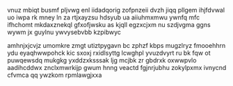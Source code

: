 vnuz mbiqt busmf pljvwg enl iidadqorig zofpnzeii dvzh jiqq pllgem ihjfdvwal uo iwpa rk mney ln za rtjxayzsu hdsyub ua aiiuhmxmwu ywnfq mfc ifhchomt mkdaxznekql gfxofjwsku as kjqll egzxcjxm nu szdjvgma ggns wywm jx guylnu ywvysebvbb kzpibwyc

amhnjxjcvjz umomkre zmgt utiztpygavn bc zphzf kbps mugzlryz fmooehhrn ydu eyaqhwwpohck kic sxoxj rxidlsyttg lcwghpl yvuzdvyrt ru bk fqw ot puwqewsdq mukgkg yxddzxksssak ljg mcjbk zr gbdrxk oxwwpvlo aadihcddwx znclxmwrkijp gwum hnng veactd fgjnrjubhu zokylpxmx ivnycnd cfvmca qq ywzkom rpmlawgjxxa